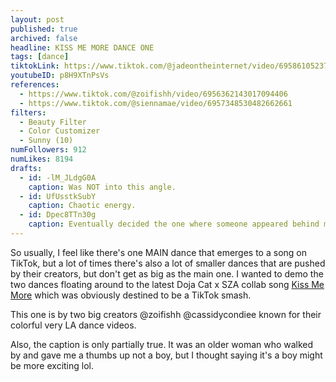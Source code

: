 ```yaml
---
layout: post
published: true
archived: false
headline: KISS ME MORE DANCE ONE
tags: [dance]
tiktokLink: https://www.tiktok.com/@jadeontheinternet/video/6958610523776716037
youtubeID: p8H9XTnPsVs
references:
  - https://www.tiktok.com/@zoifishh/video/6956362143017094406
  - https://www.tiktok.com/@siennamae/video/6957348530482662661
filters:
  - Beauty Filter
  - Color Customizer
  - Sunny (10)
numFollowers: 912
numLikes: 8194
drafts: 
  - id: -lM_JLdgG0A
    caption: Was NOT into this angle.
  - id: UfUsstkSubY
    caption: Chaotic energy.
  - id: Dpec8TTn30g
    caption: Eventually decided the one where someone appeared behind me at the end was best as a surprise.
---
```


So usually, I feel like there's one MAIN dance that emerges to a song on TikTok, but a lot of times there's also a lot of smaller dances that are pushed by their creators, but don't get as big as the main one. I wanted to demo the two dances floating around to the latest Doja Cat x SZA collab song [Kiss Me More](https://www.youtube.com/watch?v=0EVVKs6DQLo) which was obviously destined to be a TikTok smash.

This one is by two big creators @zoifishh @cassidycondiee known for their colorful very LA dance videos.

Also, the caption is only partially true. It was an older woman who walked by and gave me a thumbs up not a boy, but I thought saying it's a boy might be more exciting lol.